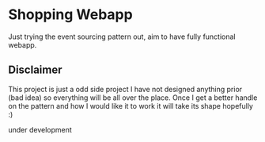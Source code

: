 # Shopping Webapp 

Just trying the event sourcing pattern out, aim to have fully functional webapp.

## Disclaimer
 
 This project is just a odd side project I have not designed anything prior (bad idea) so 
 everything will be all over the place. Once I get a better handle on the pattern
 and how I would like it to work it will take its shape hopefully :) 
 
 under development

